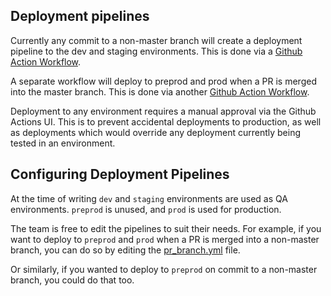 
## Deployment pipelines

Currently any commit to a non-master branch will create a deployment pipeline to the dev and staging environments. This is done via a [Github Action Workflow](../../.github/workflows/pr_branch.yml).

A separate workflow will deploy to preprod and prod when a PR is merged into the master branch. This is done via another [Github Action Workflow](../../.github/workflows/master.yml).

Deployment to any environment requires a manual approval via the Github Actions UI. This is to prevent accidental deployments to production, as well as deployments which would override any deployment currently being tested in an environment.

## Configuring Deployment Pipelines

At the time of writing `dev` and `staging` environments are used as QA environments. `preprod` is unused, and `prod` is used for production.

The team is free to edit the pipelines to suit their needs. For example, if you want to deploy to `preprod` and `prod` when a PR is merged into a non-master branch, you can do so by editing the [pr_branch.yml](../../.github/workflows/pr_branch.yml) file.

Or similarly, if you wanted to deploy to `preprod` on commit to a non-master branch, you could do that too.
